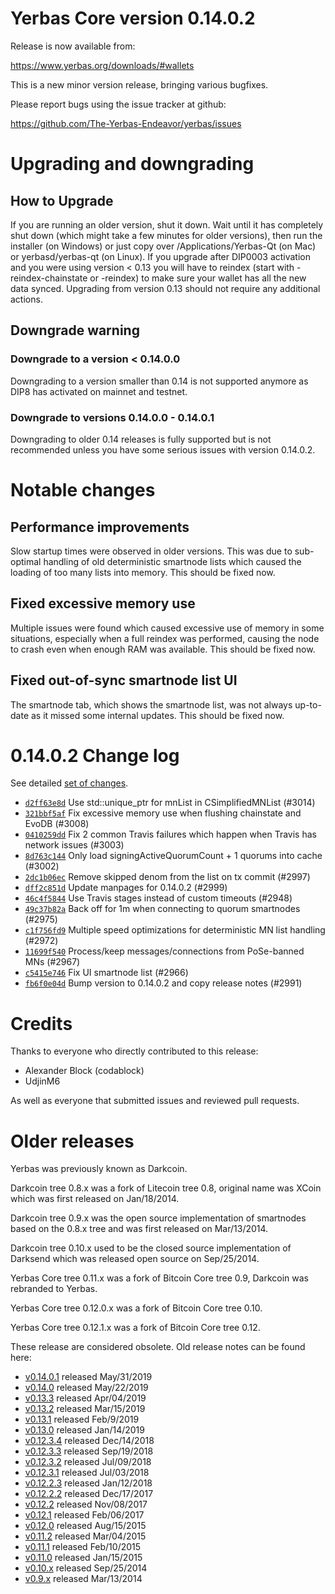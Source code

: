 Yerbas Core version 0.14.0.2
==========================

Release is now available from:

  <https://www.yerbas.org/downloads/#wallets>

This is a new minor version release, bringing various bugfixes.

Please report bugs using the issue tracker at github:

  <https://github.com/The-Yerbas-Endeavor/yerbas/issues>


Upgrading and downgrading
=========================

How to Upgrade
--------------

If you are running an older version, shut it down. Wait until it has completely
shut down (which might take a few minutes for older versions), then run the
installer (on Windows) or just copy over /Applications/Yerbas-Qt (on Mac) or
yerbasd/yerbas-qt (on Linux). If you upgrade after DIP0003 activation and you were
using version < 0.13 you will have to reindex (start with -reindex-chainstate
or -reindex) to make sure your wallet has all the new data synced. Upgrading from
version 0.13 should not require any additional actions.

Downgrade warning
-----------------

### Downgrade to a version < 0.14.0.0

Downgrading to a version smaller than 0.14 is not supported anymore as DIP8 has
activated on mainnet and testnet.

### Downgrade to versions 0.14.0.0 - 0.14.0.1

Downgrading to older 0.14 releases is fully supported but is not
recommended unless you have some serious issues with version 0.14.0.2.

Notable changes
===============

Performance improvements
------------------------
Slow startup times were observed in older versions. This was due to sub-optimal handling of old
deterministic smartnode lists which caused the loading of too many lists into memory. This should be
fixed now.

Fixed excessive memory use
--------------------------
Multiple issues were found which caused excessive use of memory in some situations, especially when
a full reindex was performed, causing the node to crash even when enough RAM was available. This should
be fixed now.

Fixed out-of-sync smartnode list UI
------------------------------------
The smartnode tab, which shows the smartnode list, was not always up-to-date as it missed some internal
updates. This should be fixed now.

0.14.0.2 Change log
===================

See detailed [set of changes](https://github.com/The-Yerbas-Endeavor/yerbas/compare/v0.14.0.1...yerbas:v0.14.0.2).

- [`d2ff63e8d`](https://github.com/The-Yerbas-Endeavor/yerbas/commit/d2ff63e8d) Use std::unique_ptr for mnList in CSimplifiedMNList (#3014)
- [`321bbf5af`](https://github.com/The-Yerbas-Endeavor/yerbas/commit/321bbf5af) Fix excessive memory use when flushing chainstate and EvoDB (#3008)
- [`0410259dd`](https://github.com/The-Yerbas-Endeavor/yerbas/commit/0410259dd) Fix 2 common Travis failures which happen when Travis has network issues (#3003)
- [`8d763c144`](https://github.com/The-Yerbas-Endeavor/yerbas/commit/8d763c144) Only load signingActiveQuorumCount + 1 quorums into cache (#3002)
- [`2dc1b06ec`](https://github.com/The-Yerbas-Endeavor/yerbas/commit/2dc1b06ec) Remove skipped denom from the list on tx commit (#2997)
- [`dff2c851d`](https://github.com/The-Yerbas-Endeavor/yerbas/commit/dff2c851d) Update manpages for 0.14.0.2 (#2999)
- [`46c4f5844`](https://github.com/The-Yerbas-Endeavor/yerbas/commit/46c4f5844) Use Travis stages instead of custom timeouts (#2948)
- [`49c37b82a`](https://github.com/The-Yerbas-Endeavor/yerbas/commit/49c37b82a) Back off for 1m when connecting to quorum smartnodes (#2975)
- [`c1f756fd9`](https://github.com/The-Yerbas-Endeavor/yerbas/commit/c1f756fd9) Multiple speed optimizations for deterministic MN list handling (#2972)
- [`11699f540`](https://github.com/The-Yerbas-Endeavor/yerbas/commit/11699f540) Process/keep messages/connections from PoSe-banned MNs (#2967)
- [`c5415e746`](https://github.com/The-Yerbas-Endeavor/yerbas/commit/c5415e746) Fix UI smartnode list (#2966)
- [`fb6f0e04d`](https://github.com/The-Yerbas-Endeavor/yerbas/commit/fb6f0e04d) Bump version to 0.14.0.2 and copy release notes (#2991)

Credits
=======

Thanks to everyone who directly contributed to this release:

- Alexander Block (codablock)
- UdjinM6

As well as everyone that submitted issues and reviewed pull requests.

Older releases
==============

Yerbas was previously known as Darkcoin.

Darkcoin tree 0.8.x was a fork of Litecoin tree 0.8, original name was XCoin
which was first released on Jan/18/2014.

Darkcoin tree 0.9.x was the open source implementation of smartnodes based on
the 0.8.x tree and was first released on Mar/13/2014.

Darkcoin tree 0.10.x used to be the closed source implementation of Darksend
which was released open source on Sep/25/2014.

Yerbas Core tree 0.11.x was a fork of Bitcoin Core tree 0.9,
Darkcoin was rebranded to Yerbas.

Yerbas Core tree 0.12.0.x was a fork of Bitcoin Core tree 0.10.

Yerbas Core tree 0.12.1.x was a fork of Bitcoin Core tree 0.12.

These release are considered obsolete. Old release notes can be found here:

- [v0.14.0.1](https://github.com/The-Yerbas-Endeavor/yerbas/blob/master/doc/release-notes/yerbas/release-notes-0.14.0.1.md) released May/31/2019
- [v0.14.0](https://github.com/The-Yerbas-Endeavor/yerbas/blob/master/doc/release-notes/yerbas/release-notes-0.14.0.md) released May/22/2019
- [v0.13.3](https://github.com/The-Yerbas-Endeavor/yerbas/blob/master/doc/release-notes/yerbas/release-notes-0.13.3.md) released Apr/04/2019
- [v0.13.2](https://github.com/The-Yerbas-Endeavor/yerbas/blob/master/doc/release-notes/yerbas/release-notes-0.13.2.md) released Mar/15/2019
- [v0.13.1](https://github.com/The-Yerbas-Endeavor/yerbas/blob/master/doc/release-notes/yerbas/release-notes-0.13.1.md) released Feb/9/2019
- [v0.13.0](https://github.com/The-Yerbas-Endeavor/yerbas/blob/master/doc/release-notes/yerbas/release-notes-0.13.0.md) released Jan/14/2019
- [v0.12.3.4](https://github.com/The-Yerbas-Endeavor/yerbas/blob/master/doc/release-notes/yerbas/release-notes-0.12.3.4.md) released Dec/14/2018
- [v0.12.3.3](https://github.com/The-Yerbas-Endeavor/yerbas/blob/master/doc/release-notes/yerbas/release-notes-0.12.3.3.md) released Sep/19/2018
- [v0.12.3.2](https://github.com/The-Yerbas-Endeavor/yerbas/blob/master/doc/release-notes/yerbas/release-notes-0.12.3.2.md) released Jul/09/2018
- [v0.12.3.1](https://github.com/The-Yerbas-Endeavor/yerbas/blob/master/doc/release-notes/yerbas/release-notes-0.12.3.1.md) released Jul/03/2018
- [v0.12.2.3](https://github.com/The-Yerbas-Endeavor/yerbas/blob/master/doc/release-notes/yerbas/release-notes-0.12.2.3.md) released Jan/12/2018
- [v0.12.2.2](https://github.com/The-Yerbas-Endeavor/yerbas/blob/master/doc/release-notes/yerbas/release-notes-0.12.2.2.md) released Dec/17/2017
- [v0.12.2](https://github.com/The-Yerbas-Endeavor/yerbas/blob/master/doc/release-notes/yerbas/release-notes-0.12.2.md) released Nov/08/2017
- [v0.12.1](https://github.com/The-Yerbas-Endeavor/yerbas/blob/master/doc/release-notes/yerbas/release-notes-0.12.1.md) released Feb/06/2017
- [v0.12.0](https://github.com/The-Yerbas-Endeavor/yerbas/blob/master/doc/release-notes/yerbas/release-notes-0.12.0.md) released Aug/15/2015
- [v0.11.2](https://github.com/The-Yerbas-Endeavor/yerbas/blob/master/doc/release-notes/yerbas/release-notes-0.11.2.md) released Mar/04/2015
- [v0.11.1](https://github.com/The-Yerbas-Endeavor/yerbas/blob/master/doc/release-notes/yerbas/release-notes-0.11.1.md) released Feb/10/2015
- [v0.11.0](https://github.com/The-Yerbas-Endeavor/yerbas/blob/master/doc/release-notes/yerbas/release-notes-0.11.0.md) released Jan/15/2015
- [v0.10.x](https://github.com/The-Yerbas-Endeavor/yerbas/blob/master/doc/release-notes/yerbas/release-notes-0.10.0.md) released Sep/25/2014
- [v0.9.x](https://github.com/The-Yerbas-Endeavor/yerbas/blob/master/doc/release-notes/yerbas/release-notes-0.9.0.md) released Mar/13/2014

